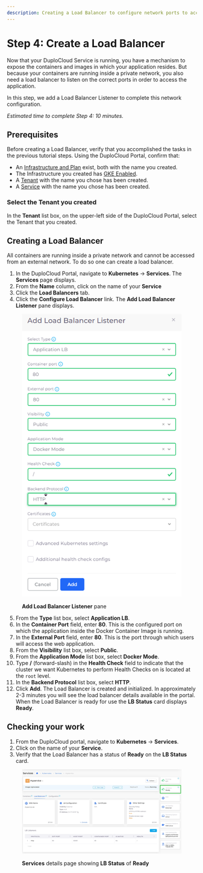```yaml
---
description: Creating a Load Balancer to configure network ports to access the application
---
```


# Step 4: Create a Load Balancer

Now that your DuploCloud Service is running, you have a mechanism to expose the containers and images in which your application resides. But because your containers are running inside a private network, you also need a load balancer to listen on the correct ports in order to access the application.

In this step, we add a Load Balancer Listener to complete this network configuration.

_Estimated time to complete Step 4: 10 minutes._

## Prerequisites

Before creating a Load Balancer, verify that you accomplished the tasks in the previous tutorial steps.   Using the DuploCloud Portal, confirm that:

* An [Infrastructure and Plan](../step-1-infrastructure.md) exist, both with the name you created.
* The Infrastructure you created has [GKE Enabled](../step-1-infrastructure.md).
* A [Tenant](../../../azure/quick-start/step-2-tenant.md) with the name you chose has been created.
* A [Service](step-3-create-app-via-k8s.md) with the name you chose has been created.&#x20;

### Select the Tenant you created

In the **Tenant** list box, on the upper-left side of the DuploCloud Portal, select the Tenant that you created.

## Creating a Load Balancer

All containers are running inside a private network and cannot be accessed from an external network. To do so one can create a load balancer.

1. In the DuploCloud Portal, navigate to **Kubernetes** -> **Services**. The **Services** page displays.&#x20;
2. From the **Name** column, click on the name of your **Service**
3. Click the **Load Balancers** tab.
4. Click the **Configure Load Balancer** link. The **Add Load Balancer Listener** pane displays.

<div align="left">

<figure><img src="../../../.gitbook/assets/image (12) (5).png" alt=""><figcaption><p><strong>Add Load Balancer Listener</strong> pane</p></figcaption></figure>

</div>

5. From the **Type** list box, select **Application LB**.
6. In the **Container Port** field, enter **80**. This is the configured port on which the application inside the Docker Container Image is running.&#x20;
7. In the **External Port** field, enter **80**. This is the port through which users will access the web application.
8. From the **Visibility** list box, select **Public**.
9. From the **Application Mode** list box, select **Docker Mode**.
10. Type **/** (forward-slash) in the **Health Check** field to indicate that the cluster we want Kubernetes to perform Health Checks on is located at the `root` level.
11. In the **Backend Protocol** list box, select **HTTP**.
12. Click **Add**. The Load Balancer is created and initialized. In approximately 2-3 minutes you will see the load balancer details available in the portal. When the Load Balancer is ready for use the **LB Status** card displays **Ready**.&#x20;

## Checking your work

1. From the DuploCloud portal, navigate to **Kubernetes** -> **Services**.
2. Click on the name of your **Service**.
3. Verify that the Load Balancer has a status of **Ready** on the **LB Status** card.&#x20;

<figure><img src="../../../.gitbook/assets/screenshot-nimbusweb.me-2024.03.04-20_28_33 (1).png" alt=""><figcaption><p><strong>Services</strong> details page showing <strong>LB Status</strong> of <strong>Ready</strong></p></figcaption></figure>
